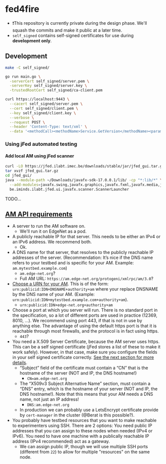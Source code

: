 # fed4fire

- ❗This repository is currently private during the design phase. We'll squash the commits and make it public at a later time.
- `self_signed` contains self-signed certificates for use during **development only**.

## Development

```bash
make -C self_signed/

go run main.go \
  -serverCert self_signed/server.pem \
  -serverKey self_signed/server.key \
  -trustedRootCert self_signed/ca-client.pem

curl https://localhost:9443 \
  --cacert self_signed/server.pem \
  --cert self_signed/client.pem \
  --key self_signed/client.key \
  --verbose \
  --request POST \
  --header 'Content-Type: text/xml' \
  --data '<methodCall><methodName>Service.GetVersion</methodName><params><param><value><string>User 1</string></value></param></params></methodCall>'
```

### Using jFed automated testing

#### Add local AM using jFed scanner

```bash
curl -LO https://jfed.ilabt.imec.be/downloads/stable/jar/jfed_gui.tar.gz
tar xvzf jfed_gui.tar.gz
cd jfed_gui/
java --module-path ~/Downloads/javafx-sdk-17.0.0.1/lib/ -cp "*:lib/*" \
  --add-modules=javafx.swing,javafx.graphics,javafx.fxml,javafx.media,javafx.web \
  be.iminds.ilabt.jfed.ui.javafx.scanner.ScannerLauncher
```

TODO...

## [AM API requirements](https://doc.fed4fire.eu/testbed_owner/addingtestbed.html#requirements)

- A server to run the AM software on.
  - We'll run it on EdgeNet as a pod.
- A publicly reachable IP for that server. This needs to be either an IPv4 or an IPv6 address. We recommend both.
  - Ok.
- A DNS name for that server, that resolves to the publicly reachable IP addresses of the server. (Recommendation: It’s nice if the DNS name refers to your testbed and is specific for your AM. Example: `am.mytestbed.example.com`)
  - `am.edge-net.org`?
  - Full AM URL: `https://am.edge-net.org/protogeni/xmlrpc/am/3.0`?
- [Choose a URN for your AM](https://doc.fed4fire.eu/testbed_owner/rspec.html#choosing-your-component-manager-urn). This is of the form: `urn:publicid:IDN+DNSNAME+authority+am` where your replace DNSNAME by the DNS name of your AM. (Example: `urn:publicid:IDN+mytestbed.example.com+authority+am`).
  - `urn:publicid:IDN+edge-net.org+authority+am`
- Choose a port at which you server will run. There is no standard port in the specification, so a lot of different ports are used in practice (12369, 8010, …). We recommend using port 443, if that is not in use by anything else. The advantage of using the default https port is that it is reachable through most firewalls, and the protocol is in fact using https.
  - `443`?
- You need a X.509 Server Certificate, because the AM server uses https. This can be a self signed certificate (jFed stores a list of these to make it work safely). However, in that case, make sure you configure the fields in your self signed certificate correctly. [See the next section for more details](https://doc.fed4fire.eu/testbed_owner/addingtestbed.html#server-x-509-certificate).
  - “Subject” field of the certificate must contain a “CN” that is the hostname of the server (NOT and IP, the DNS hostname!)
    - `CN=am.edge-net.org`
  - The “X509v3 Subject Alternative Name” section, must contain a “DNS” entry, which is the hostname of your server (NOT and IP, the DNS hostname!). Note that this means that your AM needs a DNS name, not just an IP address!
    - `DNS:am.edge-net.org`
  - In production we can probably use a LetsEncrypt certificate provide by `cert-manager` in the cluster (@Berat is this possible?).
- You probably have testbed resources that you want to make reachable to experimenters using SSH. There are 2 options: You need public IP addresses that you can assign to these nodes when needed (IPv4 or IPv6). You need to have one machine with a publically reachable IP address (IPv4 recommended) act as a gateway.
  - We can assign public IP, though we will use multiple SSH ports (different from `22`) to allow for multiple "resources" on the same node.
